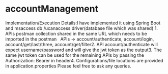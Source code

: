 # accountManagement
Implementation/Execution Details:I have implemented it using Spring Boot and msaccess db /ucanaccess driver(database file which was shared) 1. APIs postman collection shared in the same URL which needs to be imported in the postman   APIs -> account/authenticate, account/login, account/get/last/three, account/get/filter2. API account/authenticate will expect username/password and will give the jwt token as the output3. The same jwt token can be used for the remaining APIs by passing the Authorization: Bearer in header4. Configurations/file locations are provided in application.properties
Please feel free to ask any queries.
